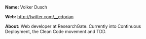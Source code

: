 **Name:**
Volker Dusch

**Web:** 
http://twitter.com/__edorian

**About:**
Web developer at ResearchGate. Currently into Continuous Deployment, the Clean Code movement and TDD.
